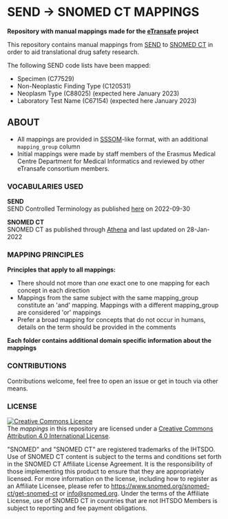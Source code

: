 SEND -> SNOMED CT MAPPINGS
=======================

**Repository with manual mappings made for the [eTransafe](https://etransafe.eu/) project**

This repository contains manual mappings from [SEND](https://www.cdisc.org/standards/foundational/send)
to [SNOMED CT](https://www.snomed.org/) in order to aid translational drug safety research.

The following SEND code lists have been mapped:

- Specimen (C77529)
- Non-Neoplastic Finding Type (C120531)
- Neoplasm Type (C88025) (expected here January 2023)
- Laboratory Test Name (C67154) (expected here January 2023)

## ABOUT

- All mappings are provided in [SSSOM](https://github.com/mapping-commons/sssom)-like format, with an
  additional `mapping_group` column
- Initial mappings were made by staff members of the Erasmus Medical Centre Department for Medical Informatics and
  reviewed by other eTransafe consortium members.

### VOCABULARIES USED

**SEND** \
SEND Controlled Terminology as published [here](https://evs.nci.nih.gov/ftp1/CDISC/SEND/) on 2022-09-30

**SNOMED CT** \
SNOMED CT as published through [Athena](https://athena.ohdsi.org/vocabulary/list) and last updated on
28-Jan-2022

### MAPPING PRINCIPLES

**Principles that apply to all mappings:**

- There should not more than _one_ exact one to one mapping for each concept in each direction
- Mappings from the same subject with the same mapping_group constitute an 'and' mapping. Mappings with a different
  mapping_group are considered 'or' mappings
- Prefer a broad mapping for concepts that do not occur in humans, details on the term should be provided in the
  comments

**Each folder contains additional domain specific information about the mappings**

### CONTRIBUTIONS

Contributions welcome, feel free to open an issue or get in touch via other means.

### LICENSE

<a rel="license" href="http://creativecommons.org/licenses/by/4.0/"><img alt="Creative Commons Licence" style="border-width:0" src="https://i.creativecommons.org/l/by/4.0/88x31.png" /></a>
<br />
The _mappings_ in this repository are licensed under
a <a rel="license" href="http://creativecommons.org/licenses/by/4.0/">Creative Commons
Attribution 4.0 International License</a>.
<br />

"SNOMED" and "SNOMED CT" are registered trademarks of the IHTSDO. Use of SNOMED CT content is subject to the terms and
conditions set forth in the SNOMED CT Affiliate License Agreement. It is the responsibility of those implementing this
product to ensure that they are appropriately licensed. For more information on the license, including how to
register as an Affiliate Licensee, please refer to https://www.snomed.org/snomed-ct/get-snomed-ct or info@snomed.org.
Under the terms of the Affiliate License, use of SNOMED CT in countries that are not IHTSDO Members is subject to
reporting and fee payment obligations.

